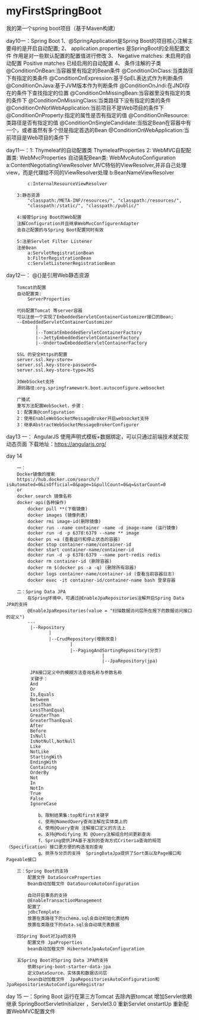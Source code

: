 # myFirstSpringBoot
我的第一个spring boot项目（基于Maven构建）

day10一：Spring Boot
        1、@SpringApplication是Spring Boot的项目核心注解主要母的是开启自动配置;
        2、
        application.properties
        是SpringBoot的全局配置文件
        作用是对一些默认配置的配置值进行修改
        3、
        Negative matches:
        未启用的自动配置
        Positive matches
        已经启用的自动配置
        4、
        条件注解的子类
        @ConditionOnBean:当容器里有指定的Bean条件
        @ConditionOnClass:当类路径下有指定的类条件
        @ConditionOnExpression:基于SpEL表达式作为判断条件
        @ConditionOnJava:基于JVM版本作为判断条件
        @ConditionOnJndi:在JNDI存在的条件下查找指定的位置
        @ConditionOnMissingBean:当容器里没有指定的类的条件下
        @ConditionOnMissingClass:当类路径下没有指定的类的条件
        @ConditionOnNotWebApplication:当前项目不是Web项目的条件下
        @ConditionOnProperty:指定的属性是否有指定的值
        @ConditionOnResource:类路径是否有指定的值
        @ConditionOnSingleCandidate:当指定Bean在容器中有一个，或者虽然有多个但是指定首选的Bean
        @ConditionOnWebApplication:当前项目是Web项目的条件下
        
day11一：1:
        Thymeleaf的自动配置类
        ThymeleafProperties
        2:
        WebMVC自配配置类:
            WebMvcProperties
        自动装配Bean类:
            WebMvcAutoConfiguration
            a:ContentNegotiatingViewResolver
            MVC特俗的ViewResolver,并非自己处理view，而是代理给不同的ViewResolver处理
            b:BeanNameViewResolver
            
            c:InternalResourceViewResolver
            
        3:静态资源
            "classpath:/META-INF/resources/", "classpath:/resources/",
            "classpath:/static/", "classpath:/public/"
            
        4:接管Spring Boot的Web配置
        注解Configuration并且继承WebMvcConfigurerAdapter
        会自己配置的与Spring Boot配置同时有效
        
        5:注册Servlet Filter Listener
        注册Bean
            a:ServletRegistrationBean
            b:FilterRegistrationBean
            c:ServletListenerRegistrationBean
            
        
        
day12一：
        @{}是引用Web静态资源
        
        Tomcat的配置
        自动配置类:
            ServerProperties
            
        代码配置Tomcat 等server容器
        可以注册一个实现了EmbeddedServletContainerCustomizer接口的Bean;
        --EmbeddedServletContainerCustomizer
               |
               |--TomcatEmbeddedServletContainerFactory
               |--JettyEmbeddedServletContainerFactory
               |--UndertowEmbeddedServletContainerFactory
               
        SSL 的安全Https的配置
        server.ssl.key-store=
        server.ssl.key-store-password=
        server.ssl.key-store-type=JKS
        
        对WebSocket支持
        源码路径:org.springframework.boot.autoconfigure.websocket
        
        广播式
        重写方法配置WebSocket，步骤：
        1：配置类@configuration
        2：使用EnableWebSocketMessageBroker开启websocket支持
        3：继承AbstractWebSocketMessageBrokerConfigurer
        
        
        
day13 一：
        AngularJS
        使用声明式模板+数据绑定，可以只通过前端技术就实现动态页面
        下载地址：https://angularjs.org/
        
        
day 14 

        一：
        Docker镜像的搜索
        https://hub.docker.com/search/?isAutomated=0&isOfficial=0&page=1&pullCount=0&q=&starCount=0
        or
        docker search 镜像名称
        docker api(各种操作)
            docker pull **(下载镜像)
            docker images (镜像列表)
            docker rmi image-id(删除镜像)
            docker run --name container -name -d image-name (运行镜像)
            docker run -d -p 6378:6379 --name ** image
            docker ps =a (查看运行和停止状态的容器)
            docker stop container-name/container-id
            docker start container-name/container-id
            docker run -d -p 6378:6379 --name port-redis redis
            docker rm container-id (删除容器)
            docker rm $(docker ps -a -q) (删除所有容器)
            docker logs container-name/container-id (查看当前容器日志)
            docker exec -it container-id/container-name bash 登录容器
            
        二：Spring Data JPA
            在Spring环境中，可通过@EnableJpaRepositories注解开启Spring Data JPA的支持
            @EnableJpaRepositories(value = "扫描数据访问层所在报下的数据访问接口的定义")
            ---
             |--Repository
                    |
                    |--CrudRepository(增删改查)
                            |
                            |--PagingAndSortingRepository(分页)
                                        |
                                        |--JpaRepository(jpa)
                                        
             JPA接口定义中的模糊方法查询名称与参数名称
             关键子：
             And
             Or
             Is,Equals
             Betweem
             LessThan
             LessThanEqual
             GreaterThan
             GreaterThanEqual
             After
             Before
             IsNull
             IsNotNull,NotNull
             Like
             NotLike
             StartingWith
             EndingWith
             Containing
             OrderBy
             Not
             In
             NotIn
             True
             False
             IgnoreCase
             
                b、限制结果集:top和first关键字
                c、使用@NamedQuery查询注解在实体类上的
                d、使用@Query查询 注解接口定义的方法上
                e、支持@Modifying 和 @Query注解组合时间更新查询
                f、Spring提供JPA基于准则的查询方式Criteria查询的规范（Specification）接口更方便的构造准则查询
                g、排序与分页的支持  SpringDataJpa提供了Sort类以及Page接口和Pageable接口
                
        三：Spring Boot的支持
            配置文件 DataSourceProperties
            Bean自动加载文件 DataSourceAutoConfiguration
            
            自动开启事务的支持
            @EnableTransactionManagement
            配置了
            jdbcTemplate
            放置在类路径下的schema.sql会自动初始化表结构
            放置在类路径下的data.sql会自动填充表数据
            
        四Spring Boot对Jpa的支持
            配置文件 JpaProperties
            bean自动加载文件 HibernateJpaAutoConfiguration
            
        五Spring Boot对Spring Data JPA的支持
            依赖spring-boot-starter-data-jpa
            定义DataSource、实体类和数据访问层
            bean自动加载文件  JpaRepositoriesAutoConfiguration和JpaRepositoriesAutoConfigureRegistrar
            
day 15
        一：Spring Boot 运行在第三方Tomcat
            去除內嵌tomcat
            增加Servlet依赖
            继承 SpringBootServletInitializer ，Servlet3.0 重新Servlet onstartUp 
            重新配置WebMVC配置文件